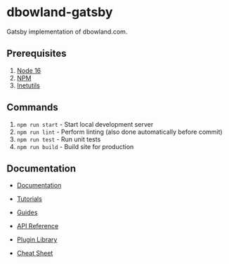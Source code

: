 # dbowland-gatsby

Gatsby implementation of dbowland.com.

## Prerequisites

1. [Node 16](https://nodejs.org/en/)
1. [NPM](https://www.npmjs.com/)
1. [Inetutils](https://www.gnu.org/software/inetutils/)

## Commands

1. `npm run start` - Start local development server
1. `npm run lint` - Perform linting (also done automatically before commit)
1. `npm run test` - Run unit tests
1. `npm run build` - Build site for production

## Documentation

- [Documentation](https://www.gatsbyjs.com/docs/?utm_source=starter&utm_medium=readme&utm_campaign=minimal-starter)

- [Tutorials](https://www.gatsbyjs.com/tutorial/?utm_source=starter&utm_medium=readme&utm_campaign=minimal-starter)

- [Guides](https://www.gatsbyjs.com/tutorial/?utm_source=starter&utm_medium=readme&utm_campaign=minimal-starter)

- [API Reference](https://www.gatsbyjs.com/docs/api-reference/?utm_source=starter&utm_medium=readme&utm_campaign=minimal-starter)

- [Plugin Library](https://www.gatsbyjs.com/plugins?utm_source=starter&utm_medium=readme&utm_campaign=minimal-starter)

- [Cheat Sheet](https://www.gatsbyjs.com/docs/cheat-sheet/?utm_source=starter&utm_medium=readme&utm_campaign=minimal-starter)
